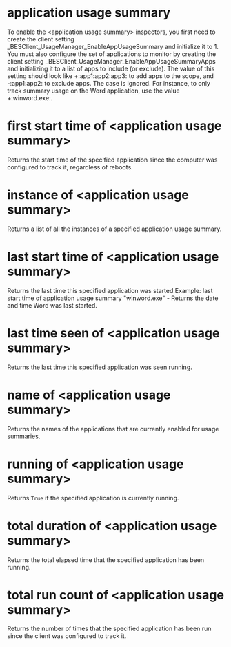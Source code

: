 # application usage summary

To enable the &lt;application usage summary&gt; inspectors, you first need to create the client setting _BESClient_UsageManager_EnableAppUsageSummary and initialize it to 1. You must also configure the set of applications to monitor by creating the client setting _BESClient_UsageManager_EnableAppUsageSummaryApps and initializing it to a list of apps to include (or exclude). The value of this setting should look like +:app1:app2:app3: to add apps to the scope, and -:app1:app2: to exclude apps. The case is ignored. For instance, to only track summary usage on the Word application, use the value +:winword.exe:.

# first start time of &lt;application usage summary&gt;

Returns the start time of the specified application since the computer was configured to track it, regardless of reboots.

# instance of &lt;application usage summary&gt;

Returns a list of all the instances of a specified application usage summary.

# last start time of &lt;application usage summary&gt;

Returns the last time this specified application was started.Example: last start time of application usage summary &quot;winword.exe&quot; - Returns the date and time Word was last started.

# last time seen of &lt;application usage summary&gt;

Returns the last time this specified application was seen running.

# name of &lt;application usage summary&gt;

Returns the names of the applications that are currently enabled for usage summaries.

# running of &lt;application usage summary&gt;

Returns `True` if the specified application is currently running.

# total duration of &lt;application usage summary&gt;

Returns the total elapsed time that the specified application has been running.

# total run count of &lt;application usage summary&gt;

Returns the number of times that the specified application has been run since the client was configured to track it.
